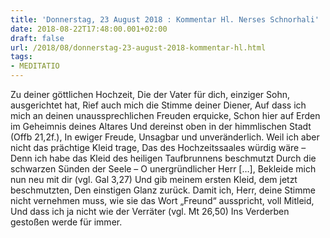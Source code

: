 ```yaml
---
title: 'Donnerstag, 23 August 2018 : Kommentar Hl. Nerses Schnorhali'
date: 2018-08-22T17:48:00.001+02:00
draft: false
url: /2018/08/donnerstag-23-august-2018-kommentar-hl.html
tags: 
- MEDITATIO
---
```


Zu deiner göttlichen Hochzeit, Die der Vater für dich, einziger Sohn, ausgerichtet hat, Rief auch mich die Stimme deiner Diener, Auf dass ich mich an deinen unaussprechlichen Freuden erquicke, Schon hier auf Erden im Geheimnis deines Altares Und dereinst oben in der himmlischen Stadt (Offb 21,2f.), In ewiger Freude, Unsagbar und unveränderlich. Weil ich aber nicht das prächtige Kleid trage, Das des Hochzeitssaales würdig wäre – Denn ich habe das Kleid des heiligen Taufbrunnens beschmutzt Durch die schwarzen Sünden der Seele – O unergründlicher Herr \[…\], Bekleide mich nun neu mit dir (vgl. Gal 3,27) Und gib meinem ersten Kleid, dem jetzt beschmutzten, Den einstigen Glanz zurück. Damit ich, Herr, deine Stimme nicht vernehmen muss, wie sie das Wort „Freund“ ausspricht, voll Mitleid, Und dass ich ja nicht wie der Verräter (vgl. Mt 26,50) Ins Verderben gestoßen werde für immer.